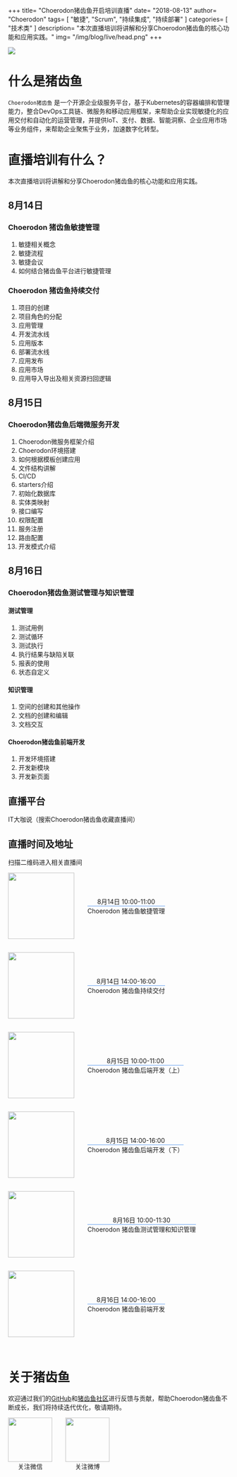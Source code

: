 +++
title= "Choerodon猪齿鱼开启培训直播"
date= "2018-08-13"
author= "Choerodon"
tags= [
    "敏捷",
    "Scrum",
    "持续集成",
    "持续部署"
]
categories= [
    "技术类"
]
description= "本次直播培训将讲解和分享Choerodon猪齿鱼的核心功能和应用实践。" 
img= "/img/blog/live/head.png"
+++

<img src="/img/blog/live/head.png"/>

# 什么是猪齿鱼

`Choerodon猪齿鱼` 是一个开源企业级服务平台，基于Kubernetes的容器编排和管理能力，整合DevOps工具链、微服务和移动应用框架，来帮助企业实现敏捷化的应用交付和自动化的运营管理，并提供IoT、支付、数据、智能洞察、企业应用市场等业务组件，来帮助企业聚焦于业务，加速数字化转型。

# 直播培训有什么？

本次直播培训将讲解和分享Choerodon猪齿鱼的核心功能和应用实践。

## 8月14日

### Choerodon 猪齿鱼敏捷管理
1. 敏捷相关概念
1. 敏捷流程
1. 敏捷会议
1. 如何结合猪齿鱼平台进行敏捷管理

### Choerodon 猪齿鱼持续交付
1. 项目的创建
2. 项目角色的分配
3. 应用管理
4. 开发流水线
5. 应用版本
6. 部署流水线
7. 应用发布
8. 应用市场
9. 应用导入导出及相关资源扫回逻辑

## 8月15日
### Choerodon猪齿鱼后端微服务开发
1. Choerodon微服务框架介绍
2. Choerodon环境搭建
3. 如何根据模板创建应用
4. 文件结构讲解
5. CI/CD
6. starters介绍
7. 初始化数据库
8. 实体类映射
9. 接口编写
10. 权限配置
11. 服务注册
12. 路由配置
13. 开发模式介绍

## 8月16日
### Choerodon猪齿鱼测试管理与知识管理
#### 测试管理
1. 测试用例
2. 测试循环
3. 测试执行
4. 执行结果与缺陷关联
5. 报表的使用
6. 状态自定义

#### 知识管理
1. 空间的创建和其他操作
2. 文档的创建和编辑
3. 文档交互

#### Choerodon猪齿鱼前端开发
1. 开发环境搭建
2. 开发新模块
3. 开发新页面

## 直播平台

IT大咖说（搜索Choerodon猪齿鱼收藏直播间）

## 直播时间及地址

扫描二维码进入相关直播间

<div style="display:flex;flex-direction:column">
    <div style="display:flex;flex-direction: row; margin-bottom:30px">
      <img src="/img/blog/live/agile.png" style="width:150px;height:150px">
      <div style="display:flex;flex-direction:column;justify-content: center;margin-left:30px">
        <div style="text-align:center">8月14日 10:00-11:00</div>
        <div style="text-align:center;border-top: 1px solid rgb(95, 156, 239);">Choerodon 猪齿鱼敏捷管理</div>
      </div>
    </div>
    <div style="display:flex;flex-direction: row; margin-bottom:30px">
      <img src="/img/blog/live/devops.png" style="width:150px;height:150px">
      <div style="display:flex;flex-direction:column;justify-content: center;margin-left:30px">
        <div style="text-align:center">8月14日 14:00-16:00</div>
        <div style="text-align:center;border-top: 1px solid rgb(95, 156, 239);">Choerodon 猪齿鱼持续交付</div>
      </div>
    </div>
    <div style="display:flex;flex-direction: row; margin-bottom:30px">
      <img src="/img/blog/live/backend.png" style="width:150px;height:150px">
      <div style="display:flex;flex-direction:column;justify-content: center;margin-left:30px">
        <div style="text-align:center">8月15日 10:00-11:00</div>
        <div style="text-align:center;border-top: 1px solid rgb(95, 156, 239);">Choerodon 猪齿鱼后端开发（上）</div>
      </div>
    </div>
    <div style="display:flex;flex-direction: row; margin-bottom:30px">
      <img src="/img/blog/live/backend2.png" style="width:150px;height:150px">
      <div style="display:flex;flex-direction:column;justify-content: center;margin-left:30px">
        <div style="text-align:center">8月15日 14:00-16:00</div>
        <div style="text-align:center;border-top: 1px solid rgb(95, 156, 239);">Choerodon 猪齿鱼后端开发（下）</div>
      </div>
    </div>
    <div style="display:flex;flex-direction: row; margin-bottom:30px">
      <img src="/img/blog/live/wiki-test.png" style="width:150px;height:150px">
      <div style="display:flex;flex-direction:column;justify-content: center;margin-left:30px">
        <div style="text-align:center">8月16日 10:00-11:30</div>
        <div style="text-align:center;border-top: 1px solid rgb(95, 156, 239);">Choerodon 猪齿鱼测试管理和知识管理</div>
      </div>
    </div>
    <div style="display:flex;flex-direction: row; margin-bottom:30px">
      <img src="/img/blog/live/front.png" style="width:150px;height:150px">
      <div style="display:flex;flex-direction:column;justify-content: center;margin-left:30px">
        <div style="text-align:center">8月16日 14:00-16:00</div>
        <div style="text-align:center;border-top: 1px solid rgb(95, 156, 239);">Choerodon 猪齿鱼前端开发</div>
      </div>
    </div>
</div>

# 关于猪齿鱼

欢迎通过我们的[GitHub](https://github.com/choerodon)和[猪齿鱼社区](http://choerodon.io/zh/community/)进行反馈与贡献，帮助Choerodon猪齿鱼不断成长，我们将持续迭代优化，敬请期待。

<div style="display:flex;flex-direction:row">
    <div style="display:flex;flex-direction: column; margin-right:30px">
    <img src="/img/footer/wechat-code.jpg" style="width:100px;height:100px">
    <div style="text-align:center">关注微信</div>
    </div>
    <div style="display:flex;flex-direction: column;">
    <img src="/img/footer/sina-code.jpg" style="width:100px;height:100px">
    <div style="text-align:center">关注微博</div>
    </div>
</div>